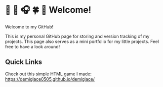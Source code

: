 # 🐍 🐰 🎧 🍀 🌟 Welcome!

Welcome to my GitHub!

This is my personal GitHub page for storing and version tracking of my projects. This page also serves as a mini portfolio for my little projects. Feel free to have a look around!

##  Quick Links

Check out this simple HTML game I made: https://demiglace0505.github.io/demiglace/
